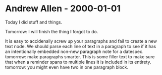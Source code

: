 # Andrew Allen - 2000-01-01

Today I did stuff and things.

Tomorrow: I will finish the thing I forgot to do.

It is easy to accidenally screw up your paragraphs and fail to create a new
text node. We should parse each line of text in a paragraph to see if it has
an intentionally embedded non-new paragraph note for a datespec.
tomorrow: make paragraphs smarter. This is some filler text to make sure that
when a reminder spans to multiple lines it is included in its entirety.
tomorrow: you might even have two in one paragraph block.
